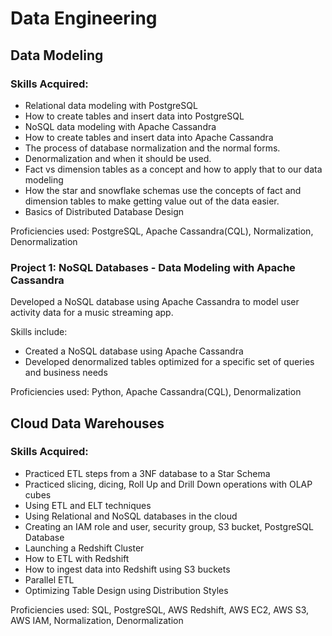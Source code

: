 # Data Engineering

## Data Modeling

### Skills Acquired:
- Relational data modeling with PostgreSQL
- How to create tables and insert data into PostgreSQL
- NoSQL data modeling with Apache Cassandra
- How to create tables and insert data into Apache Cassandra
- The process of database normalization and the normal forms.
- Denormalization and when it should be used.
- Fact vs dimension tables as a concept and how to apply that to our data modeling
- How the star and snowflake schemas use the concepts of fact and dimension tables to make getting value out of the data easier.
- Basics of Distributed Database Design

Proficiencies used: PostgreSQL, Apache Cassandra(CQL), Normalization, Denormalization

### Project 1: NoSQL Databases - Data Modeling with Apache Cassandra
Developed a NoSQL database using Apache Cassandra to model user activity data for a music streaming app. <br>

Skills include:
- Created a NoSQL database using Apache Cassandra
- Developed denormalized tables optimized for a specific set of queries and business needs

Proficiencies used: Python, Apache Cassandra(CQL), Denormalization

## Cloud Data Warehouses

### Skills Acquired:
- Practiced ETL steps from a 3NF database to a Star Schema
- Practiced slicing, dicing, Roll Up and Drill Down operations with OLAP cubes
- Using ETL and ELT techniques
- Using Relational and NoSQL databases in the cloud
- Creating an IAM role and user, security group, S3 bucket, PostgreSQL Database
- Launching a Redshift Cluster
- How to ETL with Redshift
- How to ingest data into Redshift using S3 buckets
- Parallel ETL
- Optimizing Table Design using Distribution Styles

Proficiencies used: SQL, PostgreSQL, AWS Redshift, AWS EC2, AWS S3, AWS IAM, Normalization, Denormalization
